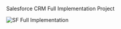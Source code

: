 Salesforce CRM Full Implementation Project

![SF Full Implementation](https://github.com/user-attachments/assets/3d94a591-f4d7-4cac-a1b3-50170e30f7b2)

